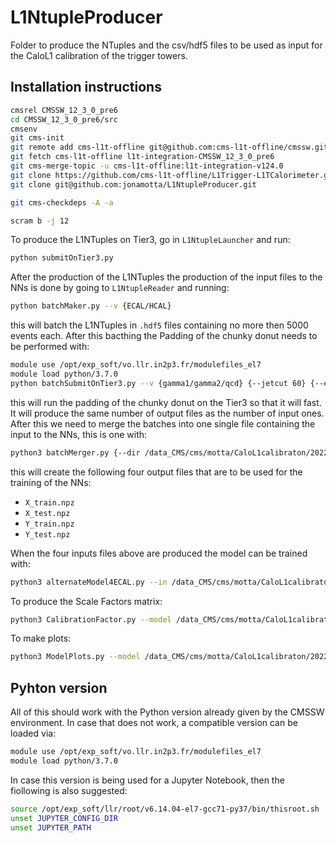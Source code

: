 # L1NtupleProducer

Folder to produce the NTuples and the csv/hdf5 files to be used as input for the CaloL1 calibration of the trigger towers.

## Installation instructions
```bash
cmsrel CMSSW_12_3_0_pre6
cd CMSSW_12_3_0_pre6/src
cmsenv
git cms-init
git remote add cms-l1t-offline git@github.com:cms-l1t-offline/cmssw.git
git fetch cms-l1t-offline l1t-integration-CMSSW_12_3_0_pre6
git cms-merge-topic -u cms-l1t-offline:l1t-integration-v124.0
git clone https://github.com/cms-l1t-offline/L1Trigger-L1TCalorimeter.git L1Trigger/L1TCalorimeter/data
git clone git@github.com:jonamotta/L1NtupleProducer.git

git cms-checkdeps -A -a

scram b -j 12
```

To produce the L1NTuples on Tier3, go in `L1NtupleLauncher` and run:
```bash
python submitOnTier3.py
```

After the production of the L1NTuples the production of the input files to the NNs is done by going to `L1NtupleReader` and running:
```bash
python batchMaker.py --v {ECAL/HCAL}
```
this will batch the L1NTuples in `.hdf5` files containing no more then 5000 events each. After this bacthing the Padding of the chunky donut needs to be performed with:
```bash
module use /opt/exp_soft/vo.llr.in2p3.fr/modulefiles_el7
module load python/3.7.0
python batchSubmitOnTier3.py --v {gamma1/gamma2/qcd} {--jetcut 60} {--etacut 24}
```
this will run the padding of the chunky donut on the Tier3 so that it will fast. It will produce the same number of output files as the number of input ones.
After this we need to merge the batches into one single file containing the input to the NNs, this is one with:
```bash
python3 batchMerger.py {--dir /data_CMS/cms/motta/CaloL1calibraton/2022_04_21_NtuplesV1}
```
this will create the following four output files that are to be used for the training of the NNs:
* `X_train.npz`
* `X_test.npz`
* `Y_train.npz`
* `Y_test.npz`

When the four inputs files above are produced the model can be trained with:
```bash
python3 alternateModel4ECAL.py --in /data_CMS/cms/motta/CaloL1calibraton/2022_04_21_NtuplesV1/ECALtraining --out /data_CMS/cms/motta/CaloL1calibraton/2022_04_21_NtuplesV1/ECALtraining/model_ECAL --v ECAL
```

To produce the Scale Factors matrix:
```bash
python3 CalibrationFactor.py --model /data_CMS/cms/motta/CaloL1calibraton/2022_04_21_NtuplesV1/ECALtraining/model_ECAL --out data_ECAL
```

To make plots:
```bash
python3 ModelPlots.py --model /data_CMS/cms/motta/CaloL1calibraton/2022_04_21_NtuplesV1/ECALtraining/model_ECAL --out data_ECAL/plots --SF data_ECAL/ScaleFactors_ECAL.csv
```


## Pyhton version
All of this should work with the Python version already given by the CMSSW environment.
In case that does not work, a compatible version can be loaded via:
```bash
module use /opt/exp_soft/vo.llr.in2p3.fr/modulefiles_el7
module load python/3.7.0
```

In case this version is being used for a Jupyter Notebook, then the fiollowing is also suggested:
```bash
source /opt/exp_soft/llr/root/v6.14.04-el7-gcc71-py37/bin/thisroot.sh
unset JUPYTER_CONFIG_DIR
unset JUPYTER_PATH
```